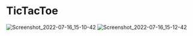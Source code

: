 # TicTacToe
![Screenshot_2022-07-16_15-10-42](https://user-images.githubusercontent.com/78436343/179354350-3daa4f41-7d25-42a0-939c-ad8a05810226.png)
![Screenshot_2022-07-16_15-12-42](https://user-images.githubusercontent.com/78436343/179354422-b6a2c922-a2cd-4400-bde8-fb69a9b793cb.png)
